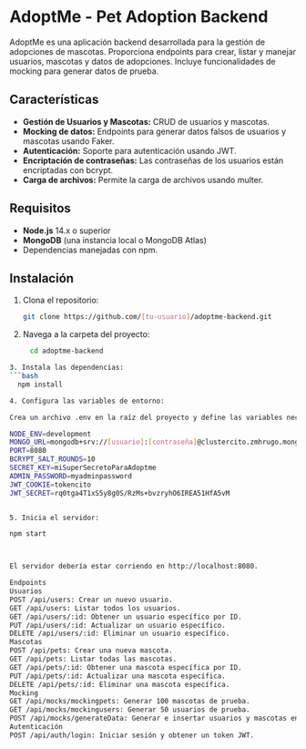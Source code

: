 # AdoptMe - Pet Adoption Backend

AdoptMe es una aplicación backend desarrollada para la gestión de adopciones de mascotas. Proporciona endpoints para crear, listar y manejar usuarios, mascotas y datos de adopciones. Incluye funcionalidades de mocking para generar datos de prueba.

## Características

- **Gestión de Usuarios y Mascotas:** CRUD de usuarios y mascotas.
- **Mocking de datos:** Endpoints para generar datos falsos de usuarios y mascotas usando Faker.
- **Autenticación:** Soporte para autenticación usando JWT.
- **Encriptación de contraseñas:** Las contraseñas de los usuarios están encriptadas con bcrypt.
- **Carga de archivos:** Permite la carga de archivos usando multer.

## Requisitos

- **Node.js** 14.x o superior
- **MongoDB** (una instancia local o MongoDB Atlas)
- Dependencias manejadas con npm.

## Instalación

1. Clona el repositorio:

   ```bash
   git clone https://github.com/[tu-usuario]/adoptme-backend.git

2. Navega a la carpeta del proyecto:
 ```bash
      cd adoptme-backend

3. Instala las dependencias:
 ```bash
   npm install

4. Configura las variables de entorno:

Crea un archivo .env en la raíz del proyecto y define las variables necesarias, como la URL de MongoDB y las configuraciones de JWT. Puedes basarte en los archivos .env.dev y .env.prod de ejemplo.

NODE_ENV=development
MONGO_URL=mongodb+srv://[usuario]:[contraseña]@clustercito.zmhrugo.mongodb.net/college?retryWrites=true&w=majority&appName=Clustercito
PORT=8080
BCRYPT_SALT_ROUNDS=10
SECRET_KEY=miSuperSecretoParaAdoptme
ADMIN_PASSWORD=myadminpassword
JWT_COOKIE=tokencito
JWT_SECRET=rq0tga4T1xS5y8g0S/RzMs+bvzryhO6IREA51HfA5vM


5. Inicia el servidor:

npm start



El servidor debería estar corriendo en http://localhost:8080.

Endpoints
Usuarios
POST /api/users: Crear un nuevo usuario.
GET /api/users: Listar todos los usuarios.
GET /api/users/:id: Obtener un usuario específico por ID.
PUT /api/users/:id: Actualizar un usuario específico.
DELETE /api/users/:id: Eliminar un usuario específico.
Mascotas
POST /api/pets: Crear una nueva mascota.
GET /api/pets: Listar todas las mascotas.
GET /api/pets/:id: Obtener una mascota específica por ID.
PUT /api/pets/:id: Actualizar una mascota específica.
DELETE /api/pets/:id: Eliminar una mascota específica.
Mocking
GET /api/mocks/mockingpets: Generar 100 mascotas de prueba.
GET /api/mocks/mockingusers: Generar 50 usuarios de prueba.
POST /api/mocks/generateData: Generar e insertar usuarios y mascotas en la base de datos según los parámetros enviados.
Autenticación
POST /api/auth/login: Iniciar sesión y obtener un token JWT.
